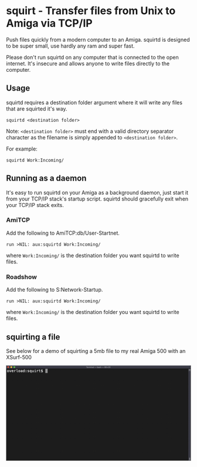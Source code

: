 # squirt - Transfer files from Unix to Amiga via TCP/IP

Push files quickly from a modern computer to an Amiga. squirtd is designed to be super small, use hardly any ram and super fast.

Please don't run squirtd on any computer that is connected to the open internet. It's insecure and allows anyone to write files directly to the computer.

## Usage

squirtd requires a destination folder argument where it will write any files that are squirted it's way.

    squirtd <destination folder>

Note: `<destination folder>` must end with a valid directory separator character as the filename is simply appended to `<destination folder>`. 

For example:

    squirtd Work:Incoming/

## Running as a daemon

It's easy to run squirtd on your Amiga as a background daemon, just start it from your TCP/IP stack's startup script. squirtd should gracefully exit when your TCP/IP stack exits.

### AmiTCP
Add the following to AmiTCP:db/User-Startnet.

    run >NIL: aux:squirtd Work:Incoming/
    
where `Work:Incoming/` is the destination folder you want squirtd to write files.
    
### Roadshow
Add the following to S:Network-Startup.

    run >NIL: aux:squirtd Work:Incoming/

where `Work:Incoming/` is the destination folder you want squirtd to write files.

## squirting a file

See below for a demo of squirting a 5mb file to my real Amiga 500 with an XSurf-500

![](demo.gif)
